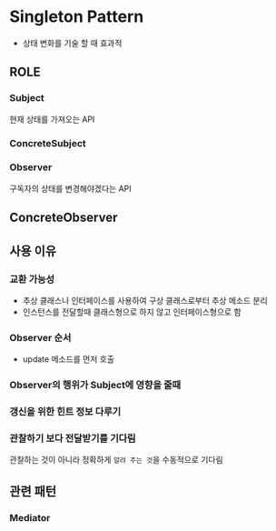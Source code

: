 # Singleton Pattern

- 상태 변화를 기술 할 때 효과적

## ROLE

### Subject

현재 상태를 가져오는 API

### ConcreteSubject

### Observer

구독자의 상태를 변경해야겠다는 API

## ConcreteObserver

## 사용 이유

### 교환 가능성

- 추상 클래스나 인터페이스를 사용하여 구상 클래스로부터 추상 메소드 분리
- 인스턴스를 전달할때 클래스형으로 하지 않고 인터페이스형으로 함

### Observer 순서

- update 메소드를 먼저 호출

### Observer의 행위가 Subject에 영향을 줄때

### 갱신을 위한 힌트 정보 다루기

### 관찰하기 보다 전달받기를 기다림

관찰하는 것이 아니라 정확하게 `알려 주는 것`을 수동적으로 기다림

## 관련 패턴

### Mediator
